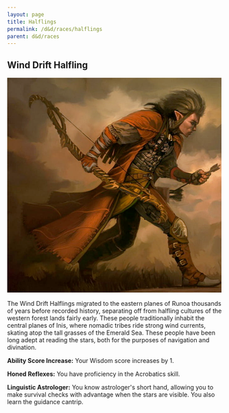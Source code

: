 ```yaml
---
layout: page
title: Halflings
permalink: /d&d/races/halflings
parent: d&d/races
---
```


## Wind Drift Halfling

![Wind Drift Halfling Example](/assets/img/halflings-winddrift-VLMN5PHT.png)

The Wind Drift Halflings migrated to the eastern planes of Runoa thousands of years before recorded history, separating off from halfling cultures  of the western forest lands fairly early. These people traditionally inhabit the central planes of Inis, where nomadic tribes ride strong wind currents, skating atop the tall grasses of the Emerald Sea. These people have been long adept at reading the stars, both for the purposes of navigation and divination.

**Ability Score Increase:** Your Wisdom score increases by 1.

**Honed Reflexes:** You have proficiency in the Acrobatics skill.

**Linguistic Astrologer:** You know astrologer's short hand, allowing you to make survival checks with advantage when the stars are visible. You also learn the guidance cantrip.
